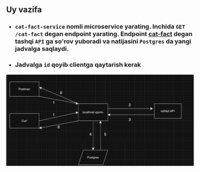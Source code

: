 ## Uy vazifa

- ### `cat-fact-service` nomli microservice yarating. Inchida `GET /cat-fact` degan endpoint yarating. Endpoint [cat-fact](https://catfact.ninja/fact) degan tashqi `API` ga so'rov yuboradi va natijasini `Postgres` da yangi jadvalga saqlaydi. 
- ### Jadvalga `id` qoyib clientga qaytarish kerak

![layout](image.png)